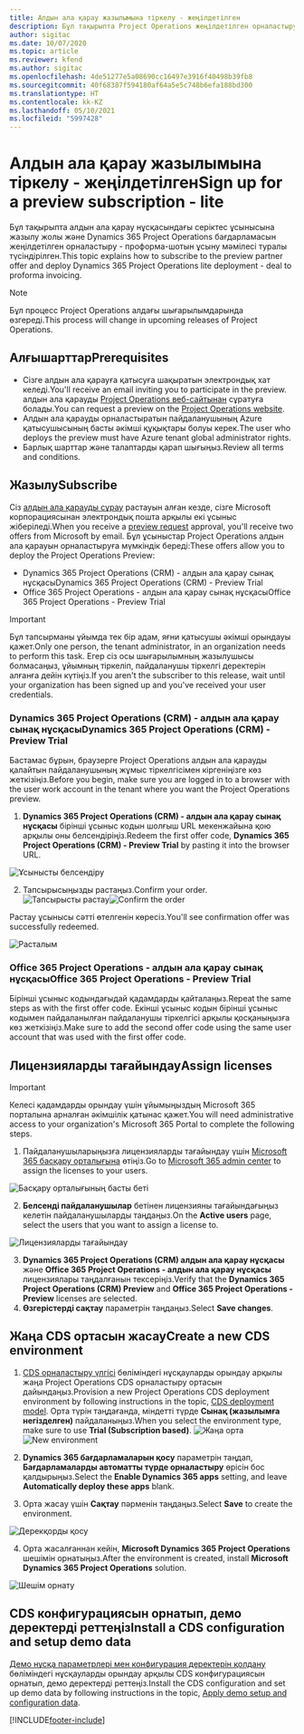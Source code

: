 ```yaml
---
title: Алдын ала қарау жазылымына тіркелу - жеңілдетілген
description: Бұл тақырыпта Project Operations жеңілдетілген орналастыру бағдарламасына жазылу және оны орналастыру амалы туралы ақпарат берілген - проформа-шотын ұсыну мәмілесі.
author: sigitac
ms.date: 10/07/2020
ms.topic: article
ms.reviewer: kfend
ms.author: sigitac
ms.openlocfilehash: 4de51277e5a08690cc16497e3916f40498b39fb8
ms.sourcegitcommit: 40f68387f594180af64a5e5c748b6efa188bd300
ms.translationtype: HT
ms.contentlocale: kk-KZ
ms.lasthandoff: 05/10/2021
ms.locfileid: "5997428"
---
```

# <a name="sign-up-for-a-preview-subscription---lite"></a><span data-ttu-id="11823-103">Алдын ала қарау жазылымына тіркелу - жеңілдетілген</span><span class="sxs-lookup"><span data-stu-id="11823-103">Sign up for a preview subscription - lite</span></span> 

<span data-ttu-id="11823-104">Бұл тақырыпта алдын ала қарау нұсқасындағы серіктес ұсынысына жазылу жолы және Dynamics 365 Project Operations бағдарламасын жеңілдетілген орналастыру - проформа-шотын ұсыну мәмілесі туралы түсіндірілген.</span><span class="sxs-lookup"><span data-stu-id="11823-104">This topic explains how to subscribe to the preview partner offer and deploy Dynamics 365 Project Operations lite deployment - deal to proforma invoicing.</span></span>

> [!NOTE]
> <span data-ttu-id="11823-105">Бұл процесс Project Operations алдағы шығарылымдарында өзгереді.</span><span class="sxs-lookup"><span data-stu-id="11823-105">This process will change in upcoming releases of Project Operations.</span></span>

## <a name="prerequisites"></a><span data-ttu-id="11823-106">Алғышарттар</span><span class="sxs-lookup"><span data-stu-id="11823-106">Prerequisites</span></span>

- <span data-ttu-id="11823-107">Сізге алдын ала қарауға қатысуға шақыратын электрондық хат келеді.</span><span class="sxs-lookup"><span data-stu-id="11823-107">You'll receive an email inviting you to participate in the preview.</span></span> <span data-ttu-id="11823-108">алдын ала қарауды [Project Operations веб-сайтынан](https://dynamics.microsoft.com/en-us/project-operations/overview/) сұратуға болады.</span><span class="sxs-lookup"><span data-stu-id="11823-108">You can request a preview on the [Project Operations website](https://dynamics.microsoft.com/en-us/project-operations/overview/).</span></span>
- <span data-ttu-id="11823-109">Алдын ала қарауды орналастыратын пайдаланушының Azure қатысушысының басты әкімші құқықтары болуы керек.</span><span class="sxs-lookup"><span data-stu-id="11823-109">The user who deploys the preview must have Azure tenant global administrator rights.</span></span>
- <span data-ttu-id="11823-110">Барлық шарттар және талаптарды қарап шығыңыз.</span><span class="sxs-lookup"><span data-stu-id="11823-110">Review all terms and conditions.</span></span>

## <a name="subscribe"></a><span data-ttu-id="11823-111">Жазылу</span><span class="sxs-lookup"><span data-stu-id="11823-111">Subscribe</span></span>

<span data-ttu-id="11823-112">Сіз [алдын ала қарауды сұрау](https://forms.office.com/FormsPro/Pages/ResponsePage.aspx?id=v4j5cvGGr0GRqy180BHbR56j8lZs0FdAvwT75_WNFyxUMkRDV1NYQU5TNjE2VjhKOVBUNVg2R0s1NC4u) растауын алған кезде, сізге Microsoft корпорациясынан электрондық пошта арқылы екі ұсыныс жіберіледі.</span><span class="sxs-lookup"><span data-stu-id="11823-112">When you receive a [preview request](https://forms.office.com/FormsPro/Pages/ResponsePage.aspx?id=v4j5cvGGr0GRqy180BHbR56j8lZs0FdAvwT75_WNFyxUMkRDV1NYQU5TNjE2VjhKOVBUNVg2R0s1NC4u) approval, you'll receive two offers from Microsoft by email.</span></span> <span data-ttu-id="11823-113">Бұл ұсыныстар Project Operations алдын ала қарауын орналастыруға мүмкіндік береді:</span><span class="sxs-lookup"><span data-stu-id="11823-113">These offers allow you to deploy the Project Operations Preview:</span></span>

- <span data-ttu-id="11823-114">Dynamics 365 Project Operations (CRM) - алдын ала қарау сынақ нұсқасы</span><span class="sxs-lookup"><span data-stu-id="11823-114">Dynamics 365 Project Operations (CRM) - Preview Trial</span></span>
- <span data-ttu-id="11823-115">Office 365 Project Operations - алдын ала қарау сынақ нұсқасы</span><span class="sxs-lookup"><span data-stu-id="11823-115">Office 365 Project Operations - Preview Trial</span></span>

> [!IMPORTANT]
> <span data-ttu-id="11823-116">Бұл тапсырманы ұйымда тек бір адам, яғни қатысушы әкімші орындауы қажет.</span><span class="sxs-lookup"><span data-stu-id="11823-116">Only one person, the tenant administrator, in an organization needs to perform this task.</span></span> <span data-ttu-id="11823-117">Егер сіз осы шығарылымның жазылушысы болмасаңыз, ұйымның тіркеліп, пайдаланушы тіркелгі деректерін алғанға дейін күтіңіз.</span><span class="sxs-lookup"><span data-stu-id="11823-117">If you aren't the subscriber to this release, wait until your organization has been signed up and you've received your user credentials.</span></span>

### <a name="dynamics-365-project-operations-crm---preview-trial"></a><span data-ttu-id="11823-118">Dynamics 365 Project Operations (CRM) - алдын ала қарау сынақ нұсқасы</span><span class="sxs-lookup"><span data-stu-id="11823-118">Dynamics 365 Project Operations (CRM) - Preview Trial</span></span> 

<span data-ttu-id="11823-119">Бастамас бұрын, браузерге Project Operations алдын ала қарауды қалайтын пайдаланушының жұмыс тіркелгісімен кіргеніңізге көз жеткізіңіз.</span><span class="sxs-lookup"><span data-stu-id="11823-119">Before you begin, make sure you are logged in to a browser with the user work account in the tenant where you want the Project Operations preview.</span></span>

1. <span data-ttu-id="11823-120">**Dynamics 365 Project Operations (CRM) - алдын ала қарау сынақ нұсқасы** бірінші ұсыныс кодын шолғыш URL мекенжайына қою арқылы оны белсендіріңіз.</span><span class="sxs-lookup"><span data-stu-id="11823-120">Redeem the first offer code, **Dynamics 365 Project Operations (CRM) - Preview Trial** by pasting it into the browser URL.</span></span>

![Ұсынысты белсендіру](./media/16RedeemFirstOfferNew.png)

2. <span data-ttu-id="11823-122">Тапсырысыңызды растаңыз.</span><span class="sxs-lookup"><span data-stu-id="11823-122">Confirm your order.</span></span>
<span data-ttu-id="11823-123">![Тапсырысты растау](./media/17ConfirmOrderNew.png)</span><span class="sxs-lookup"><span data-stu-id="11823-123">![Confirm the order](./media/17ConfirmOrderNew.png)</span></span>

<span data-ttu-id="11823-124">Растау ұсынысы сәтті өтелгенін көресіз.</span><span class="sxs-lookup"><span data-stu-id="11823-124">You'll see confirmation offer was successfully redeemed.</span></span>

![Расталым](./media/18OrderConfirmationNew.png)

### <a name="office-365-project-operations---preview-trial"></a><span data-ttu-id="11823-126">Office 365 Project Operations - алдын ала қарау сынақ нұсқасы</span><span class="sxs-lookup"><span data-stu-id="11823-126">Office 365 Project Operations - Preview Trial</span></span>

<span data-ttu-id="11823-127">Бірінші ұсыныс кодындағыдай қадамдарды қайталаңыз.</span><span class="sxs-lookup"><span data-stu-id="11823-127">Repeat the same steps as with the first offer code.</span></span> <span data-ttu-id="11823-128">Екінші ұсыныс кодын бірінші ұсыныс кодымен пайдаланылған пайдаланушы тіркелгісі арқылы қосқаныңызға көз жеткізіңіз.</span><span class="sxs-lookup"><span data-stu-id="11823-128">Make sure to add the second offer code using the same user account that was used with the first offer code.</span></span>

## <a name="assign-licenses"></a><span data-ttu-id="11823-129">Лицензияларды тағайындау</span><span class="sxs-lookup"><span data-stu-id="11823-129">Assign licenses</span></span>

> [!IMPORTANT]
> <span data-ttu-id="11823-130">Келесі қадамдарды орындау үшін ұйымыңыздың Microsoft 365 порталына арналған әкімшілік қатынас қажет.</span><span class="sxs-lookup"><span data-stu-id="11823-130">You will need administrative access to your organization's Microsoft 365 Portal to complete the following steps.</span></span>


1. <span data-ttu-id="11823-131">Пайдаланушыларыңызға лицензияларды тағайындау үшін [Microsoft 365 басқару орталығына](https://portal.office.com/) өтіңіз.</span><span class="sxs-lookup"><span data-stu-id="11823-131">Go to [Microsoft 365 admin center](https://portal.office.com/) to assign the licenses to your users.</span></span>

![Басқару орталығының басты беті](./media/14AdminPortal.png)

2. <span data-ttu-id="11823-133">**Белсенді пайдаланушылар** бетінен лицензияны тағайындағыңыз келетін пайдаланушыларды таңдаңыз.</span><span class="sxs-lookup"><span data-stu-id="11823-133">On the **Active users** page, select the users that you want to assign a license to.</span></span>

![Лицензияларды тағайындау](./media/15AssignLicenses.png)

3. <span data-ttu-id="11823-135">**Dynamics 365 Project Operations (CRM) алдын ала қарау нұсқасы** және **Office 365 Project Operations - алдын ала қарау нұсқасы** лицензиялары таңдалғанын тексеріңіз.</span><span class="sxs-lookup"><span data-stu-id="11823-135">Verify that the **Dynamics 365 Project Operations (CRM) Preview** and **Office 365 Project Operations - Preview** licenses are selected.</span></span> 
4. <span data-ttu-id="11823-136">**Өзгерістерді сақтау** параметрін таңдаңыз.</span><span class="sxs-lookup"><span data-stu-id="11823-136">Select **Save changes**.</span></span>

## <a name="create-a-new-cds-environment"></a><span data-ttu-id="11823-137">Жаңа CDS ортасын жасау</span><span class="sxs-lookup"><span data-stu-id="11823-137">Create a new CDS environment</span></span>

1. <span data-ttu-id="11823-138">[CDS орналастыру үлгісі](lite-deployment.md) бөліміндегі нұсқауларды орындау арқылы жаңа Project Operations CDS орналастыру ортасын дайындаңыз.</span><span class="sxs-lookup"><span data-stu-id="11823-138">Provision a new Project Operations CDS deployment environment by following instructions in the topic, [CDS deployment model](lite-deployment.md).</span></span> <span data-ttu-id="11823-139">Орта түрін таңдағанда, міндетті түрде **Сынақ (жазылымға негізделген)** пайдаланыңыз.</span><span class="sxs-lookup"><span data-stu-id="11823-139">When you select the environment type, make sure to use **Trial (Subscription based)**.</span></span>
<span data-ttu-id="11823-140">![Жаңа орта](./media/19CreateEnvironment.png)</span><span class="sxs-lookup"><span data-stu-id="11823-140">![New environment](./media/19CreateEnvironment.png)</span></span>

2. <span data-ttu-id="11823-141">**Dynamics 365 бағдарламаларын қосу** параметрін таңдап, **Бағдарламаларды автоматты түрде орналастыру** өрісін бос қалдырыңыз.</span><span class="sxs-lookup"><span data-stu-id="11823-141">Select the **Enable Dynamics 365 apps** setting, and leave **Automatically deploy these apps** blank.</span></span>  
3. <span data-ttu-id="11823-142">Орта жасау үшін **Сақтау** пәрменін таңдаңыз.</span><span class="sxs-lookup"><span data-stu-id="11823-142">Select **Save** to create the environment.</span></span>

![Дерекқорды қосу](./media/20CreateEnvironment1.png)

4. <span data-ttu-id="11823-144">Орта жасалғаннан кейін, **Microsoft Dynamics 365 Project Operations** шешімін орнатыңыз.</span><span class="sxs-lookup"><span data-stu-id="11823-144">After the environment is created, install **Microsoft Dynamics 365 Project Operations** solution.</span></span> 

![Шешім орнату](./media/21InstallSolution.png)

## <a name="install-a-cds-configuration-and-setup-demo-data"></a><span data-ttu-id="11823-146">CDS конфигурациясын орнатып, демо деректерді реттеңіз</span><span class="sxs-lookup"><span data-stu-id="11823-146">Install a CDS configuration and setup demo data</span></span>

<span data-ttu-id="11823-147">[Демо нұсқа параметрлері мен конфигурация деректерін қолдану](lite-apply-demo-setup-config-data.md) бөліміндегі нұсқауларды орындау арқылы CDS конфигурациясын орнатып, демо деректерді реттеңіз.</span><span class="sxs-lookup"><span data-stu-id="11823-147">Install the CDS configuration and set up demo data by following instructions in the topic, [Apply demo setup and configuration data](lite-apply-demo-setup-config-data.md).</span></span>


[!INCLUDE[footer-include](../includes/footer-banner.md)]
